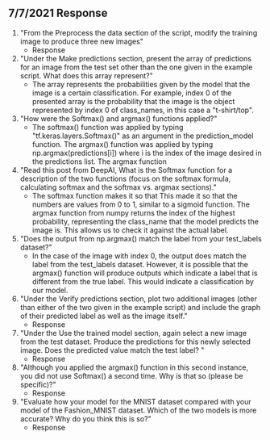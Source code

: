 ## 7/7/2021 Response 

1. "From the Preprocess the data section of the script, modify the training image to produce three new images"
   - Response
2. "Under the Make predictions section, present the array of predictions for an image from the test set other than the one given in the example script. What does this array represent?"
   - The array represents the probabilities given by the model that the image is a certain classification. For example, index 0 of the presented array is the probability that the image is the object represented by index 0 of class_names, in this case a "t-shirt/top".
3. "How were the Softmax() and argmax() functions applied?"
   - The softmax() function was applied by typing "tf.keras.layers.Softmax()" as an argument in the prediction_model function. The argmax() function was applied by typing np.argmax(predictions[i]) where i is the index of the image desired in the predictions list. The argmax function
4. "Read this post from DeepAI, What is the Softmax function for a description of the two functions (focus on the softmax formula, calculating softmax and the softmax vs. argmax sections)." 
   - The softmax function makes it so that This made it so that the numbers are values from 0 to 1, similar to a sigmoid function. The argmax function from numpy returns the index of the highest probability, representing the class_name that the model predicts the image is. This allows us to check it against the actual label.
5. "Does the output from np.argmax() match the label from your test_labels dataset?"
    - In the case of the image with index 0, the output does match the label from the test_labels dataset. However, it is possible that the argmax() function will produce outputs which indicate a label that is different from the true label. This would indicate a classification by our model.
6. "Under the Verify predictions section, plot two additional images (other than either of the two given in the example script) and include the graph of their predicted label as well as the image itself."
    - Response
7. "Under the Use the trained model section, again select a new image from the test dataset. Produce the predictions for this newly selected image. Does the predicted value match the test label? "
    - Response
8. "Although you applied the argmax() function in this second instance, you did not use Softmax() a second time. Why is that so (please be specific)?"
    - Response
9. "Evaluate how your model for the MNIST dataset compared with your model of the Fashion_MNIST dataset. Which of the two models is more accurate? Why do you think this is so?"
    - Response
